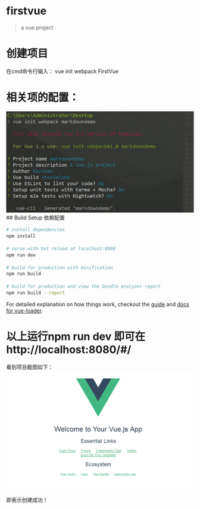 # firstvue

> a vue project
# 创建项目
在cmd命令行输入：
vue init webpack FirstVue
# 相关项的配置：
<img src="https://github.com/jinhuizxc/FirstVue/blob/master/screenshots/1.png"/>
## Build Setup 依赖配置

``` bash
# install dependencies
npm install

# serve with hot reload at localhost:8080
npm run dev

# build for production with minification
npm run build

# build for production and view the bundle analyzer report
npm run build --report
```

For detailed explanation on how things work, checkout the [guide](http://vuejs-templates.github.io/webpack/) and [docs for vue-loader](http://vuejs.github.io/vue-loader).

# 以上运行npm run dev 即可在http://localhost:8080/#/
看到项目截图如下：
<img src="https://github.com/jinhuizxc/FirstVue/blob/master/screenshots/2.png"/>
即表示创建成功！
